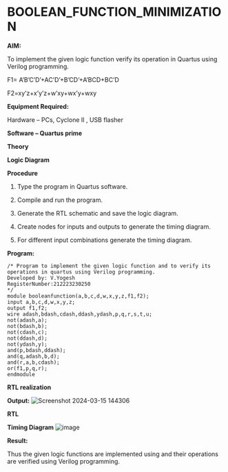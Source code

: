 # BOOLEAN_FUNCTION_MINIMIZATION

**AIM:**

To implement the given logic function verify its operation in Quartus using Verilog programming.

F1= A’B’C’D’+AC’D’+B’CD’+A’BCD+BC’D 

F2=xy’z+x’y’z+w’xy+wx’y+wxy

**Equipment Required:**

Hardware – PCs, Cyclone II , USB flasher

**Software – Quartus prime**

**Theory**

**Logic Diagram**

**Procedure**

1.	Type the program in Quartus software.

2.	Compile and run the program.

3.	Generate the RTL schematic and save the logic diagram.

4.	Create nodes for inputs and outputs to generate the timing diagram.

5.	For different input combinations generate the timing diagram.


**Program:**
```
/* Program to implement the given logic function and to verify its operations in quartus using Verilog programming. 
Developed by: V.Yogesh
RegisterNumber:212223230250
*/
module booleanfunction(a,b,c,d,w,x,y,z,f1,f2);
input a,b,c,d,w,x,y,z;
output f1,f2;
wire adash,bdash,cdash,ddash,ydash,p,q,r,s,t,u;
not(adash,a);
not(bdash,b);
not(cdash,c);
not(ddash,d);
not(ydash,y);
and(p,bdash,ddash);
and(q,adash,b,d);
and(r,a,b,cdash);
or(f1,p,q,r);
endmodule
```
**RTL realization**

**Output:**
![Screenshot 2024-03-15 144306](https://github.com/Yogesh-Yogi-1/BOOLEAN_FUNCTION_MINIMIZATION/assets/148514598/9d13590c-4773-4de1-b8a0-a78ce0522399)

**RTL**

**Timing Diagram**
![image](https://github.com/Yogesh-Yogi-1/BOOLEAN_FUNCTION_MINIMIZATION/assets/148514598/b695797e-8f4c-49ec-9260-8a50558b3f92)

**Result:**

Thus the given logic functions are implemented using and their operations are verified using Verilog programming.

